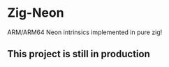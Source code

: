 # Zig-Neon
ARM/ARM64 Neon intrinsics implemented in pure zig!

## This project is still in production
